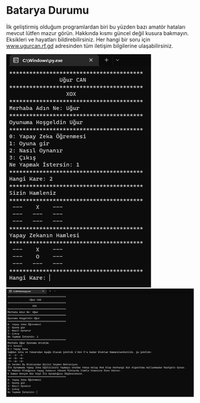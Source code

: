 # Batarya Durumu
 
İlk geliştirmiş olduğum programlardan biri bu yüzden bazı amatör hataları mevcut lütfen mazur görün.
Hakkında kısmı güncel değil kusura bakmayın.
Eksikleri ve hayatları bildirebilirsiniz.
Her hangi bir soru için www.ugurcan.rf.gd adresinden tüm iletişim bilgilerine ulaşabilirsiniz.

![](/Screen/Screen1.png)
![](/Screen/Screen2.png)
